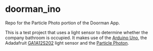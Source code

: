 # doorman_ino
Repo for the Particle Photo portion of the Doorman App.

This is a test project that uses a light sensor to determine whether the company bathroom is occupied. It makes use of the [Arduino Uno](https://www.arduino.cc/en/Main/ArduinoBoardUno), the Adadafruit [GA1A12S202](https://www.adafruit.com/product/1384) light sensor and the [Particle Photon](https://www.particle.io/products/hardware/photon-wifi-dev-kit).

